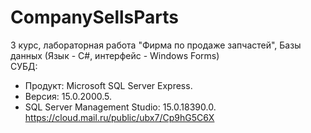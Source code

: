 # CompanySellsParts
3 курс, лабораторная работа "Фирма по продаже запчастей", Базы данных (Язык - С#, интерфейс - Windows Forms)  
СУБД:  
- Продукт: Microsoft SQL Server Express. 
- Версия: 15.0.2000.5. 
- SQL Server Management Studio: 15.0.18390.0.  
https://cloud.mail.ru/public/ubx7/Cp9hG5C6X
